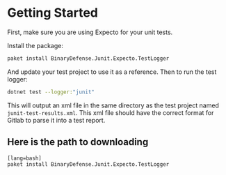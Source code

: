 # Getting Started

First, make sure you are using Expecto for your unit tests.

Install the package:
```bash
paket install BinaryDefense.Junit.Expecto.TestLogger
```

And update your test project to use it as a reference. Then to run the test logger:

```bash
dotnet test --logger:"junit"
```

This will output an xml file in the same directory as the test project named `junit-test-results.xml`. This xml file should have the correct format for Gitlab to parse it into a test report.

## Here is the path to downloading

    [lang=bash]
    paket install BinaryDefense.Junit.Expecto.TestLogger


